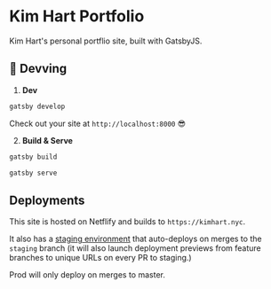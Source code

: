 # Kim Hart Portfolio
Kim Hart's personal portflio site, built with GatsbyJS.

## 🚀 Devving

1.  **Dev**

  ```sh
  gatsby develop
  ```
  Check out your site at `http://localhost:8000` 😎

2. **Build & Serve**
  ```sh
  gatsby build
  ```
  ```sh
  gatsby serve
  ```

## Deployments

This site is hosted on Netflify and builds to `https://kimhart.nyc`. 

It also has a [staging environment](https://kimhart-staging.netlify.com/) that auto-deploys on merges to the `staging` branch (it will also launch deployment previews from feature branches to unique URLs on every PR to staging.)

Prod will only deploy on merges to master.

